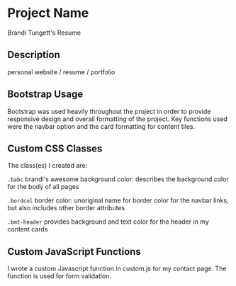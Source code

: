# Project Name
Brandi Tungett's Resume

## Description

personal website / resume / portfolio


## Bootstrap Usage

Bootstrap was used heavily throughout the project in order to provide responsive design and overall formatting of the project. Key functions used were the navbar option and the card formatting for content tiles.


## Custom CSS Classes

The class(es) I created are:

`.babc`
brandi's awesome background color: describes the background color for the body of all pages

`.bordcol`
border color: unoriginal name for border color for the navbar links, but also includes other border attributes

`.bmt-header`
provides background and text color for the header in my content cards


## Custom JavaScript Functions

I wrote a custom Javascript function in custom.js for my contact page. The function is used for form validation. 